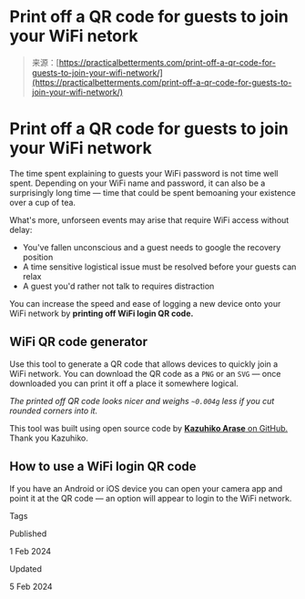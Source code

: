 <!--yml
category: 未分类
date: 2024-05-27 14:32:21
-->

# Print off a QR code for guests to join your WiFi netork

> 来源：[https://practicalbetterments.com/print-off-a-qr-code-for-guests-to-join-your-wifi-network/](https://practicalbetterments.com/print-off-a-qr-code-for-guests-to-join-your-wifi-network/)

<main id="main-content">

# Print off a QR code for guests to join your WiFi network

The time spent explaining to guests your WiFi password is not time well spent. Depending on your WiFi name and password, it can also be a surprisingly long time — time that could be spent bemoaning your existence over a cup of tea.

What's more, unforseen events may arise that require WiFi access without delay:

*   You've fallen unconscious and a guest needs to google the recovery position
*   A time sensitive logistical issue must be resolved before your guests can relax
*   A guest you'd rather not talk to requires distraction

You can increase the speed and ease of logging a new device onto your WiFi network by **printing off WiFi login QR code.**

## WiFi QR code generator

Use this tool to generate a QR code that allows devices to quickly join a WiFi network. You can download the QR code as a `PNG` or an `SVG` — once downloaded you can print it off a place it somewhere logical.

*The printed off QR code looks nicer and weighs `~0.004g` less if you cut rounded corners into it.*

This tool was built using open source code by [**Kazuhiko Arase** on GitHub.](https://github.com/kazuhikoarase/qrcode-generator/tree/master) Thank you Kazuhiko.

<canvas id="hidden-canvas"></canvas>

## How to use a WiFi login QR code

If you have an Android or iOS device you can open your camera app and point it at the QR code — an option will appear to login to the WiFi network.

Tags

Published

1 Feb 2024

Updated

5 Feb 2024

</main>